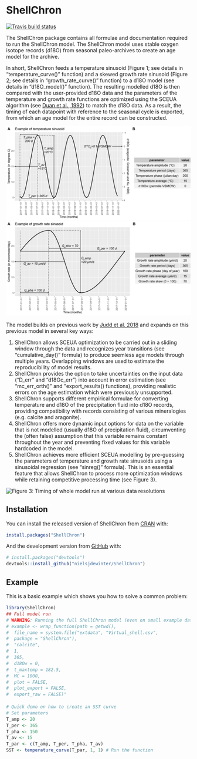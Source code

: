 
<!-- README.md is generated from README.Rmd. Please edit that file -->

# ShellChron

<!-- badges: start -->

[![Travis build
status](https://travis-ci.com/nielsjdewinter/ShellChron.svg?branch=master)](https://travis-ci.com/nielsjdewinter/ShellChron)
<!-- badges: end -->

The ShellChron package contains all formulae and documentation required
to run the ShellChron model. The ShellChron model uses stable oxygen
isotope records (d18O) from seasonal paleo-archives to create an age
model for the archive.

In short, ShellChron feeds a temperature sinusoid (Figure 1; see details
in “temperature\_curve()” function) and a skewed growth rate sinusoid
(Figure 2; see details in “growth\_rate\_curve()” function) to a d18O
model (see details in “d18O\_model()” function). The resulting modelled
d18O is then compared with the user-provided d18O data and the
parameters of the temperature and growth rate functions are optimized
using the SCEUA algorithm (see [Duan et
al., 1992](https://doi.org/10.1029/91WR02985)) to match the d18O data.
As a result, the timing of each datapoint with reference to the seasonal
cycle is exported, from which an age model for the entire record can be
constructed.

![Figure 1: Temperature sinusoid](man/figures/README-SSTcurve.png)
![Figure 2: Growth rate sinusoid](man/figures/README-GRcurve.png)

The model builds on previous work by [Judd et
al. 2018](https://doi.org/10.1016/j.palaeo.2017.09.034) and expands on
this previous model in several key ways:

1.  ShellChron allows SCEUA optimization to be carried out in a sliding
    window through the data and recognizes year transitions (see
    “cumulative\_day()” formula) to produce seemless age models
    through multiple years. Overlapping windows are used to estimate the
    reproducibility of model results.
2.  ShellChron provides the option to take uncertainties on the input
    data (“D\_err” and “d18Oc\_err”) into account in error estimation
    (see “mc\_err\_orth()” and "export\_results() functions), providing
    realistic errors on the age estimation which were previously
    unsupported.
3.  ShellChron supports different empirical formulae for converting
    temperature and d18O of the precipitation fluid into d18O records,
    providing compatibility with records consisting of various
    mineralogies (e.g. calcite and aragonite).
4.  ShellChron offers more dynamic input options for data on the
    variable that is not modelled (usually d18O of precipitation fluid),
    circumventing the (often false) assumption that this variable
    remains constant throughout the year and preventing fixed values for
    this variable hardcoded in the model.
5.  ShellChron achieves more efficient SCEUA modelling by pre-guessing
    the parameters of temperature and growth rate sinusoids using a
    sinusoidal regression (see “sinreg()” formula). This is an essential
    feature that allows ShellChron to process more optimization windows
    while retaining competitive processing time (see Figure 3).

![Figure 3: Timing of whole model run at various data
resolutions](man/figures/README-Timing.png)

## Installation

You can install the released version of ShellChron from
[CRAN](https://CRAN.R-project.org) with:

``` r
install.packages("ShellChron")
```

And the development version from [GitHub](https://github.com/) with:

``` r
# install.packages("devtools")
devtools::install_github("nielsjdewinter/ShellChron")
```

## Example

This is a basic example which shows you how to solve a common problem:

``` r
library(ShellChron)
## Full model run
# WARNING: Running the full ShellChron model (even on small example data) always takes some time (usually in the order of 30-60 minutes)
# example <- wrap_function(path = getwd(),
#  file_name = system.file("extdata", "Virtual_shell.csv",
#  package = "ShellChron"),
#  "calcite",
#  1,
#  365,
#  d18Ow = 0,
#  t_maxtemp = 182.5,
#  MC = 1000,
#  plot = FALSE,
#  plot_export = FALSE,
#  export_raw = FALSE)"

# Quick demo on how to create an SST curve
# Set parameters
T_amp <- 20
T_per <- 365
T_pha <- 150
T_av <- 15
T_par <- c(T_amp, T_per, T_pha, T_av)
SST <- temperature_curve(T_par, 1, 1) # Run the function
```
